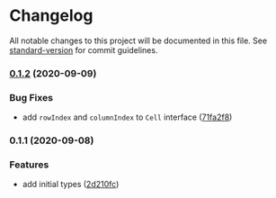# Changelog

All notable changes to this project will be documented in this file. See [standard-version](https://github.com/conventional-changelog/standard-version) for commit guidelines.

### [0.1.2](https://github.com/tdast/tdast-types/compare/v0.1.1...v0.1.2) (2020-09-09)


### Bug Fixes

* add `rowIndex` and `columnIndex` to `Cell` interface ([71fa2f8](https://github.com/tdast/tdast-types/commit/71fa2f829709fbcc002e29e236eeef91df2e0dad))

### 0.1.1 (2020-09-08)


### Features

* add initial types ([2d210fc](https://github.com/tdast/tdast-types/commit/2d210fc95302ccefbd8b2d5a0c240392dc49e37d))
